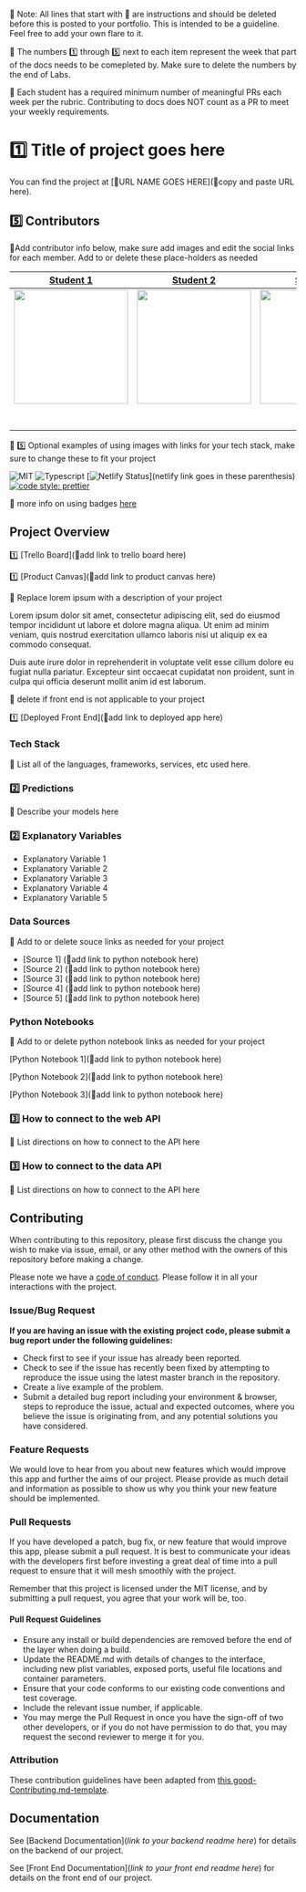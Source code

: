 🚫 Note: All lines that start with 🚫 are instructions and should be deleted before this is posted to your portfolio. This is intended to be a guideline. Feel free to add your own flare to it.

🚫 The numbers 1️⃣ through 5️⃣ next to each item represent the week that part of the docs needs to be comepleted by.  Make sure to delete the numbers by the end of Labs.

🚫 Each student has a required minimum number of meaningful PRs each week per the rubric.  Contributing to docs does NOT count as a PR to meet your weekly requirements.

# 1️⃣ Title of project goes here

You can find the project at [🚫URL NAME GOES HERE](🚫copy and paste URL here).

## 5️⃣ Contributors

🚫Add contributor info below, make sure add images and edit the social links for each member. Add to or delete these place-holders as needed

|                                       [Student 1](https://github.com/scottwmwork)                                        |                                       [Student 2](https://github.com/)                                        |                                       [Student 3](https://github.com/)                                        |                                       [Student 4](https://github.com/)                                        |                                       [Student 5](https://github.com/)                                        |
| :-----------------------------------------------------------------------------------------------------------: | :-----------------------------------------------------------------------------------------------------------: | :-----------------------------------------------------------------------------------------------------------: | :-----------------------------------------------------------------------------------------------------------: | :-----------------------------------------------------------------------------------------------------------: |
|                      [<img src="https://www.dalesjewelers.com/wp-content/uploads/2018/10/placeholder-silhouette-male.png" width = "200" />](https://github.com/)                       |                      [<img src="https://www.dalesjewelers.com/wp-content/uploads/2018/10/placeholder-silhouette-female.png" width = "200" />](https://github.com/)                       |                      [<img src="https://www.dalesjewelers.com/wp-content/uploads/2018/10/placeholder-silhouette-male.png" width = "200" />](https://github.com/)                       |                      [<img src="https://www.dalesjewelers.com/wp-content/uploads/2018/10/placeholder-silhouette-female.png" width = "200" />](https://github.com/)                       |                      [<img src="https://www.dalesjewelers.com/wp-content/uploads/2018/10/placeholder-silhouette-male.png" width = "200" />](https://github.com/)                       |
|                 [<img src="https://github.com/favicon.ico" width="15"> ](https://github.com/)                 |            [<img src="https://github.com/favicon.ico" width="15"> ](https://github.com/honda0306)             |           [<img src="https://github.com/favicon.ico" width="15"> ](https://github.com/Mister-Corn)            |          [<img src="https://github.com/favicon.ico" width="15"> ](https://github.com/NandoTheessen)           |            [<img src="https://github.com/favicon.ico" width="15"> ](https://github.com/wvandolah)             |
| [ <img src="https://static.licdn.com/sc/h/al2o9zrvru7aqj8e1x2rzsrca" width="15"> ](https://www.linkedin.com/) | [ <img src="https://static.licdn.com/sc/h/al2o9zrvru7aqj8e1x2rzsrca" width="15"> ](https://www.linkedin.com/in/scott-maxwell-415171142/) | [ <img src="https://static.licdn.com/sc/h/al2o9zrvru7aqj8e1x2rzsrca" width="15"> ](https://www.linkedin.com/) | [ <img src="https://static.licdn.com/sc/h/al2o9zrvru7aqj8e1x2rzsrca" width="15"> ](https://www.linkedin.com/) | [ <img src="https://static.licdn.com/sc/h/al2o9zrvru7aqj8e1x2rzsrca" width="15"> ](https://www.linkedin.com/) |



🚫 5️⃣ Optional examples of using images with links for your tech stack, make sure to change these to fit your project

![MIT](https://img.shields.io/packagist/l/doctrine/orm.svg)
![Typescript](https://img.shields.io/npm/types/typescript.svg?style=flat)
[![Netlify Status](https://api.netlify.com/api/v1/badges/b5c4db1c-b10d-42c3-b157-3746edd9e81d/deploy-status)](netlify link goes in these parenthesis)
[![code style: prettier](https://img.shields.io/badge/code_style-prettier-ff69b4.svg?style=flat-square)](https://github.com/prettier/prettier)

🚫 more info on using badges [here](https://github.com/badges/shields)

## Project Overview


1️⃣ [Trello Board](🚫add link to trello board here)

1️⃣ [Product Canvas](🚫add link to product canvas here)

🚫 Replace lorem ipsum with a description of your project

Lorem ipsum dolor sit amet, consectetur adipiscing elit, sed do eiusmod tempor incididunt ut labore et dolore magna aliqua. Ut enim ad minim veniam, quis nostrud exercitation ullamco laboris nisi ut aliquip ex ea commodo consequat.

Duis aute irure dolor in reprehenderit in voluptate velit esse cillum dolore eu fugiat nulla pariatur. Excepteur sint occaecat cupidatat non proident, sunt in culpa qui officia deserunt mollit anim id est laborum.

🚫  delete if front end is not applicable to your project

1️⃣ [Deployed Front End](🚫add link to deployed app here)

### Tech Stack

🚫 List all of the languages, frameworks, services, etc used here.

### 2️⃣ Predictions

🚫 Describe your models here

### 2️⃣ Explanatory Variables

-   Explanatory Variable 1
-   Explanatory Variable 2
-   Explanatory Variable 3
-   Explanatory Variable 4
-   Explanatory Variable 5

### Data Sources
🚫  Add to or delete souce links as needed for your project


-   [Source 1] (🚫add link to python notebook here)
-   [Source 2] (🚫add link to python notebook here)
-   [Source 3] (🚫add link to python notebook here)
-   [Source 4] (🚫add link to python notebook here)
-   [Source 5] (🚫add link to python notebook here)

### Python Notebooks

🚫  Add to or delete python notebook links as needed for your project

[Python Notebook 1](🚫add link to python notebook here)

[Python Notebook 2](🚫add link to python notebook here)

[Python Notebook 3](🚫add link to python notebook here)

### 3️⃣ How to connect to the web API

🚫 List directions on how to connect to the API here

### 3️⃣ How to connect to the data API

🚫 List directions on how to connect to the API here

## Contributing

When contributing to this repository, please first discuss the change you wish to make via issue, email, or any other method with the owners of this repository before making a change.

Please note we have a [code of conduct](./code_of_conduct.md.md). Please follow it in all your interactions with the project.

### Issue/Bug Request

 **If you are having an issue with the existing project code, please submit a bug report under the following guidelines:**
 - Check first to see if your issue has already been reported.
 - Check to see if the issue has recently been fixed by attempting to reproduce the issue using the latest master branch in the repository.
 - Create a live example of the problem.
 - Submit a detailed bug report including your environment & browser, steps to reproduce the issue, actual and expected outcomes,  where you believe the issue is originating from, and any potential solutions you have considered.

### Feature Requests

We would love to hear from you about new features which would improve this app and further the aims of our project. Please provide as much detail and information as possible to show us why you think your new feature should be implemented.

### Pull Requests

If you have developed a patch, bug fix, or new feature that would improve this app, please submit a pull request. It is best to communicate your ideas with the developers first before investing a great deal of time into a pull request to ensure that it will mesh smoothly with the project.

Remember that this project is licensed under the MIT license, and by submitting a pull request, you agree that your work will be, too.

#### Pull Request Guidelines

- Ensure any install or build dependencies are removed before the end of the layer when doing a build.
- Update the README.md with details of changes to the interface, including new plist variables, exposed ports, useful file locations and container parameters.
- Ensure that your code conforms to our existing code conventions and test coverage.
- Include the relevant issue number, if applicable.
- You may merge the Pull Request in once you have the sign-off of two other developers, or if you do not have permission to do that, you may request the second reviewer to merge it for you.

### Attribution

These contribution guidelines have been adapted from [this good-Contributing.md-template](https://gist.github.com/PurpleBooth/b24679402957c63ec426).

## Documentation

See [Backend Documentation](_link to your backend readme here_) for details on the backend of our project.

See [Front End Documentation](_link to your front end readme here_) for details on the front end of our project.

